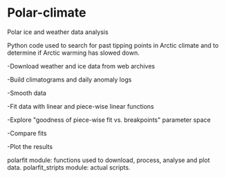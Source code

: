 # Polar-climate
Polar ice and weather data analysis

Python code used to search for past tipping points in Arctic climate and to determine if Arctic warming has slowed down.

-Download weather and ice data from web archives

-Build climatograms and daily anomaly logs

-Smooth data

-Fit data with linear and piece-wise linear functions

-Explore "goodness of piece-wise fit vs. breakpoints" parameter space 

-Compare fits

-Plot the results

polarfit module: functions used to download, process, analyse and plot data.
polarfit_stripts module: actual scripts.
